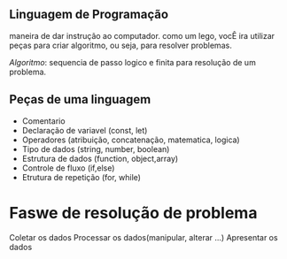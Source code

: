 ## Linguagem de Programação
maneira de dar instrução ao computador.
como um lego, vocÊ ira utilizar peças para criar algoritmo, ou seja, para resolver problemas.

*Algoritmo*: sequencia de passo logico e finita para resolução de um problema.

## Peças de uma linguagem
- Comentario
- Declaração de variavel (const, let)
- Operadores (atribuição, concatenação, matematica, logica)
- Tipo de dados (string, number, boolean)
- Estrutura de dados (function, object,array)
- Controle de fluxo (if,else)
- Etrutura de repetição (for, while)

# Faswe de resolução de problema
Coletar os dados
Processar os dados(manipular, alterar ...)
Apresentar os dados
